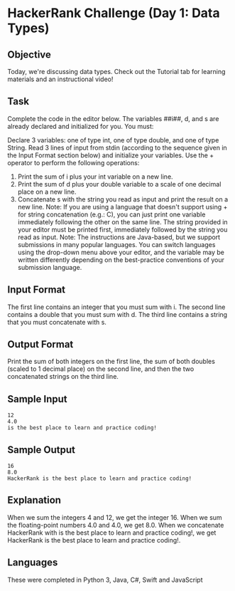 # HackerRank Challenge (Day 1: Data Types)

## Objective
Today, we're discussing data types. Check out the Tutorial tab for learning materials and an instructional video!

## Task
Complete the code in the editor below. The variables ##i##, d, and s are already declared and initialized for you. You must:

Declare 3 variables: one of type int, one of type double, and one of type String.
Read 3 lines of input from stdin (according to the sequence given in the Input Format section below) and initialize your  variables.
Use the + operator to perform the following operations:
1) Print the sum of i plus your int variable on a new line.
2) Print the sum of d plus your double variable to a scale of one decimal place on a new line.
3) Concatenate s with the string you read as input and print the result on a new line.
Note: If you are using a language that doesn't support using + for string concatenation (e.g.: C), you can just print one variable immediately following the other on the same line. The string provided in your editor must be printed first, immediately followed by the string you read as input.
Note: The instructions are Java-based, but we support submissions in many popular languages. You can switch languages using the drop-down menu above your editor, and the  variable may be written differently depending on the best-practice conventions of your submission language.

## Input Format

The first line contains an integer that you must sum with i.
The second line contains a double that you must sum with d.
The third line contains a string that you must concatenate with s.

## Output Format

Print the sum of both integers on the first line, the sum of both doubles (scaled to 1 decimal place) on the second line, and then the two concatenated strings on the third line.

## Sample Input
```
12
4.0
is the best place to learn and practice coding!
```
## Sample Output
```
16
8.0
HackerRank is the best place to learn and practice coding!
```
## Explanation

When we sum the integers 4 and 12, we get the integer 16.
When we sum the floating-point numbers 4.0 and 4.0, we get 8.0.
When we concatenate HackerRank with is the best place to learn and practice coding!, we get HackerRank is the best place to learn and practice coding!.

## Languages

These were completed in Python 3, Java, C#, Swift and JavaScript
